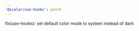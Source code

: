 ```yaml
---
'@scalar/use-hooks': patch
---
```


fix(use-hooks): set default color mode to system instead of dark
